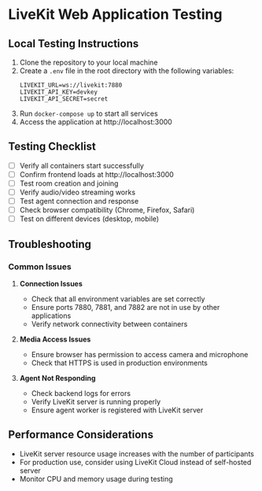 # LiveKit Web Application Testing

## Local Testing Instructions

1. Clone the repository to your local machine
2. Create a `.env` file in the root directory with the following variables:
   ```
   LIVEKIT_URL=ws://livekit:7880
   LIVEKIT_API_KEY=devkey
   LIVEKIT_API_SECRET=secret
   ```
3. Run `docker-compose up` to start all services
4. Access the application at http://localhost:3000

## Testing Checklist

- [ ] Verify all containers start successfully
- [ ] Confirm frontend loads at http://localhost:3000
- [ ] Test room creation and joining
- [ ] Verify audio/video streaming works
- [ ] Test agent connection and response
- [ ] Check browser compatibility (Chrome, Firefox, Safari)
- [ ] Test on different devices (desktop, mobile)

## Troubleshooting

### Common Issues

1. **Connection Issues**
   - Check that all environment variables are set correctly
   - Ensure ports 7880, 7881, and 7882 are not in use by other applications
   - Verify network connectivity between containers

2. **Media Access Issues**
   - Ensure browser has permission to access camera and microphone
   - Check that HTTPS is used in production environments

3. **Agent Not Responding**
   - Check backend logs for errors
   - Verify LiveKit server is running properly
   - Ensure agent worker is registered with LiveKit server

## Performance Considerations

- LiveKit server resource usage increases with the number of participants
- For production use, consider using LiveKit Cloud instead of self-hosted server
- Monitor CPU and memory usage during testing
